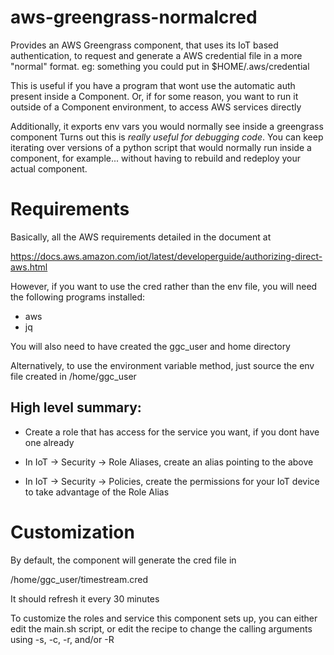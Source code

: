 # aws-greengrass-normalcred

Provides an AWS Greengrass component, that uses its IoT based
authentication, to request and generate a AWS credential
file in a more "normal" format. 
eg: something you could put in $HOME/.aws/credential

This is useful if you have a program that wont use the
automatic auth present inside a Component.
Or, if for some reason, you want to run it outside of
a Component environment, to access AWS services directly

Additionally, it exports env vars you would normally see inside
a greengrass component
Turns out this is *really useful for debugging code*. 
You can keep iterating over versions of a python script that
would normally run inside a component, for example...
without having to rebuild and redeploy your actual component.


# Requirements

Basically, all the AWS requirements detailed in the document at

https://docs.aws.amazon.com/iot/latest/developerguide/authorizing-direct-aws.html

However, if you want to use the cred rather than the env file, 
you will need the following programs installed:

* aws
* jq

You will also need to have created the ggc_user and home directory

Alternatively, to use the environment variable method, just source the env file created in
/home/ggc_user


## High level summary:

* Create a role that has access for the service you want, if you dont
have one already

* In IoT -> Security -> Role Aliases, create an alias pointing to the above

* In IoT -> Security -> Policies, create the permissions for your IoT device
to take advantage of the Role Alias

# Customization

By default, the component will generate the cred file in

/home/ggc_user/timestream.cred

It should refresh it every 30 minutes


To customize the roles and service this component sets up, you can either
edit the main.sh script, or edit the recipe to change the calling arguments
using -s, -c, -r, and/or -R

